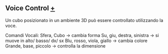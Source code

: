 ## Voice Control [+](https://editor.p5js.org/RobertoAlesi/full/u0AwDYMCh)
Un cubo posizionato in un ambiente 3D può essere controllato utilizzando la voce.

Comandi Vocali:
Sfera, Cubo -> cambia forma
Su, giu, destra, sinistra -> si muove in alto/ basso/ dx/ sx
Blu, rosso, viola, giallo -> cambia colore
Grande, base, piccolo -> controlla la dimensione
